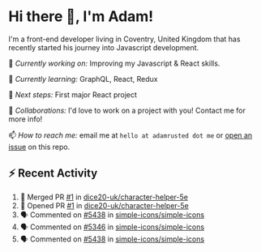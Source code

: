 # Hi there 👋, I'm Adam!

I'm a front-end developer living in Coventry, United Kingdom that has recently started his journey into Javascript development.

🔨 *Currently working on:* Improving my Javascript & React skills.

🌱 *Currently learning:* GraphQL, React, Redux

🎯 *Next steps:* First major React project

🤝 *Collaborations:* I'd love to work on a project with you! Contact me for more info!

📫 *How to reach me:* email me at `hello at adamrusted dot me` or [open an issue](https://github.com/adamrusted/adamrusted/issues/new) on this repo.

## :zap: Recent Activity
<!--START_SECTION:activity-->
1. 🎉 Merged PR [#1](https://github.com/dice20-uk/character-helper-5e/pull/1) in [dice20-uk/character-helper-5e](https://github.com/dice20-uk/character-helper-5e)
2. 💪 Opened PR [#1](https://github.com/dice20-uk/character-helper-5e/pull/1) in [dice20-uk/character-helper-5e](https://github.com/dice20-uk/character-helper-5e)
3. 🗣 Commented on [#5438](https://github.com/simple-icons/simple-icons/issues/5438) in [simple-icons/simple-icons](https://github.com/simple-icons/simple-icons)
4. 🗣 Commented on [#5346](https://github.com/simple-icons/simple-icons/issues/5346) in [simple-icons/simple-icons](https://github.com/simple-icons/simple-icons)
5. 🗣 Commented on [#5438](https://github.com/simple-icons/simple-icons/issues/5438) in [simple-icons/simple-icons](https://github.com/simple-icons/simple-icons)
<!--END_SECTION:activity-->
